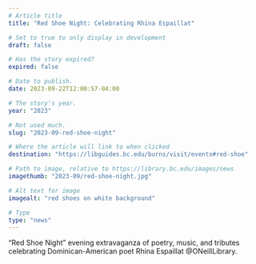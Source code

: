 ```yaml
---
# Article title
title: "Red Shoe Night: Celebrating Rhina Espaillat"

# Set to true to only display in development
draft: false

# Has the story expired?
expired: false

# Date to publish. 
date: 2023-09-22T12:00:57-04:00

# The story's year.
year: "2023"

# Not used much.
slug: "2023-09-red-shoe-night"

# Where the article will link to when clicked
destination: "https://libguides.bc.edu/burns/visit/events#red-shoe"

# Path to image, relative to https://library.bc.edu/images/news
imagethumb: "2023-09/red-shoe-night.jpg"

# Alt text for image
imagealt: "red shoes on white background"

# Type
type: "news"
---
```


“Red Shoe Night” evening extravaganza of poetry, music, and tributes celebrating Dominican-American poet Rhina Espaillat @ONeillLibrary.
